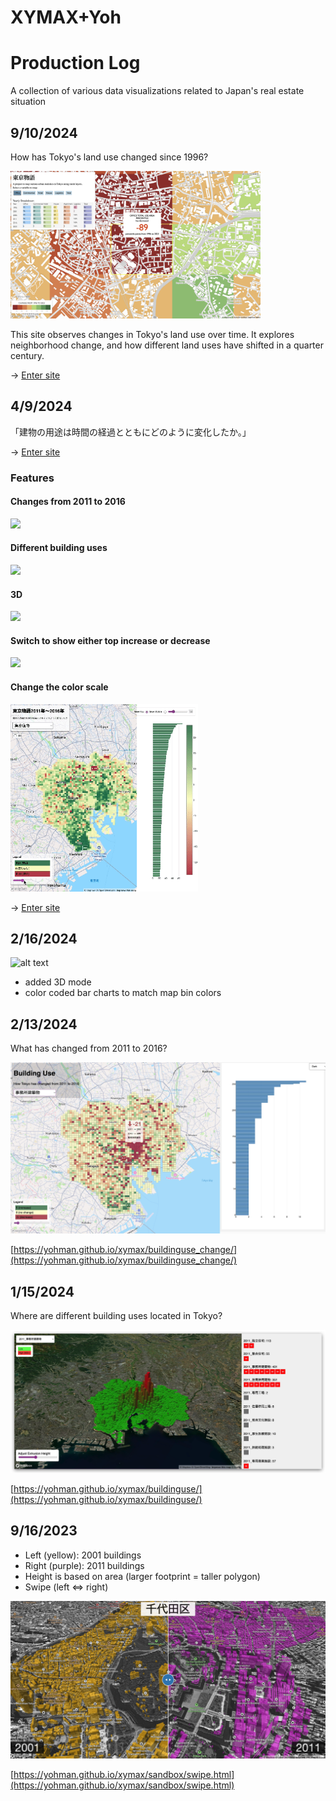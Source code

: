 # XYMAX+Yoh

# Production Log

A collection of various data visualizations related to Japan's real estate situation


## 9/10/2024

How has Tokyo's land use changed since 1996?

<img src="images/areause.png" width=400>

This site observes changes in Tokyo's land use over time. It explores neighborhood change, and how different land uses have shifted in a quarter century.

→ [Enter site](https://yohman.github.io/xymax/areause/)


## 4/9/2024

「建物の用途は時間の経過とともにどのように変化したか。」

→ [Enter site](https://yohman.github.io/xymax/buildinguse_change/)

### Features

#### Changes from 2011 to 2016

<img src="images/hover.gif" width="300" class="project-thumb">

#### Different building uses

<img src="images/buildinguse.gif" width="300" class="project-thumb">

#### 3D

<img src="images/3d.gif" width="300" class="project-thumb">

#### Switch to show either top increase or decrease 

<img src="images/topbottom.gif" width="300" class="project-thumb">

#### Change the color scale

<img src="images/legend.gif" width="300" class="project-thumb">

<!-- 

[![alt text](images/site.jpg)](https://yohman.github.io/xymax/buildinguse_change/) -->

→ [Enter site](https://yohman.github.io/xymax/buildinguse_change/)



## 2/16/2024
![alt text](<images/tokyo story.gif>)

- added 3D mode
- color coded bar charts to match map bin colors

## 2/13/2024
What has changed from 2011 to 2016?

![alt text](images/building_use_change_screenshot.jpg)

[https://yohman.github.io/xymax/buildinguse_change/](https://yohman.github.io/xymax/buildinguse_change/)

## 1/15/2024

Where are different building uses located in Tokyo?

![Alt text](images/buildinguse.jpg)

[https://yohman.github.io/xymax/buildinguse/](https://yohman.github.io/xymax/buildinguse/)

## 9/16/2023

- Left (yellow): 2001 buildings
- Right (purple): 2011 buildings
- Height is based on area (larger footprint = taller polygon)
- Swipe (left ⇔ right)

![alt text](sandbox/images/swipe.png)

[https://yohman.github.io/xymax/sandbox/swipe.html](https://yohman.github.io/xymax/sandbox/swipe.html)
